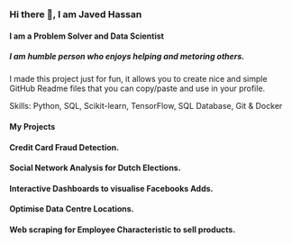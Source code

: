### Hi there 👋, I am Javed Hassan
#### I am a Problem Solver and Data Scientist
##### I am humble person who enjoys helping and metoring others.

I made this project just for fun, it allows you to create nice and simple GitHub Readme files that you can copy/paste and use in your profile.

Skills: Python, SQL, Scikit-learn, TensorFlow, SQL Database, Git & Docker

#### My Projects 

#### Credit Card Fraud Detection. 
#### Social Network Analysis for Dutch Elections.
#### Interactive Dashboards to visualise Facebooks Adds.
#### Optimise Data Centre Locations.
#### Web scraping for Employee Characteristic to sell products.






